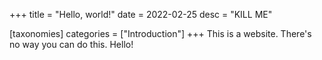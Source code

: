 +++
title = "Hello, world!"
date = 2022-02-25
desc = "KILL ME"

[taxonomies]
categories = ["Introduction"]
+++
This is a website. There's no way you can do this. Hello!
